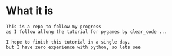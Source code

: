 # What it is
    This is a repo to follow my progress 
    as I follow allong the tutorial for pygames by clear_code ...

    I hope to finish this tutorial in a single day, 
    but I have zero experience with python, so lets see 
